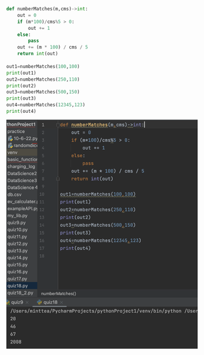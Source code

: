 ```.py
def numberMatches(m,cms)->int:
    out = 0
    if (m*100)/cms%5 > 0:
        out += 1
    else:
        pass
    out += (m * 100) / cms / 5
    return int(out)

out1=numberMatches(100,100)
print(out1)
out2=numberMatches(250,110)
print(out2)
out3=numberMatches(500,150)
print(out3)
out4=numberMatches(12345,123)
print(out4)
```
![](https://github.com/MeisaChi/unit2_repo/blob/main/Quizzes/quiz18.png)
